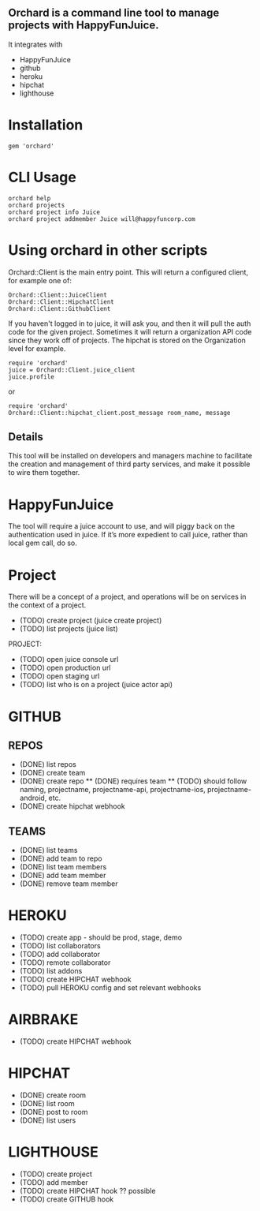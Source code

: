 ## Orchard is a command line tool to manage projects with HappyFunJuice.

It integrates with

* HappyFunJuice
* github
* heroku
* hipchat
* lighthouse

# Installation

    gem 'orchard'

# CLI Usage

    orchard help
    orchard projects
    orchard project info Juice
    orchard project addmember Juice will@happyfuncorp.com

# Using orchard in other scripts

Orchard::Client is the main entry point.  This will return a configured client, for example one of:

    Orchard::Client::JuiceClient
    Orchard::Client::HipchatClient
    Orchard::Client::GithubClient

If you haven't logged in to juice, it will ask you, and then it will pull the auth code for the given project.  Sometimes it will return a organization API code since they work off of projects.  The hipchat is stored on the Organization level for example.

    require 'orchard'
    juice = Orchard::Client.juice_client
    juice.profile

or

    require 'orchard'
    Orchard::Client::hipchat_client.post_message room_name, message

## Details

This tool will be installed on developers and managers machine to facilitate the creation and management of third party services, and make it possible to wire them together.

# HappyFunJuice

The tool will require a juice account to use, and will piggy back on the authentication used in juice.  If it’s more expedient to call juice, rather than local gem call, do so.

# Project

There will be a concept of a project, and operations will be on services in the context of a project.

* (TODO) create project (juice create project)
* (TODO) list projects (juice list)

PROJECT:
* (TODO) open juice console url
* (TODO) open production url
* (TODO) open staging url
* (TODO) list who is on a project (juice actor api)

# GITHUB

## REPOS
* (DONE) list repos
* (DONE) create team
* (DONE) create repo
** (DONE) requires team
** (TODO) should follow naming, projectname, projectname-api, projectname-ios, projectname-android, etc.
* (DONE) create hipchat webhook

## TEAMS
* (DONE) list teams
* (DONE) add team to repo
* (DONE) list team members
* (DONE) add team member
* (DONE) remove team member

# HEROKU

* (TODO) create app <environment> - should be prod, stage, demo
* (TODO) list collaborators
* (TODO) add collaborator
* (TODO) remote collaborator
* (TODO) list addons
* (TODO) create HIPCHAT webhook
* (TODO) pull HEROKU config and set relevant webhooks

# AIRBRAKE
* (TODO) create HIPCHAT webhook

# HIPCHAT
* (DONE) create room
* (DONE) list room
* (DONE) post to room
* (DONE) list users

# LIGHTHOUSE
* (TODO) create project
* (TODO) add member
* (TODO) create HIPCHAT hook ?? possible
* (TODO) create GITHUB hook


